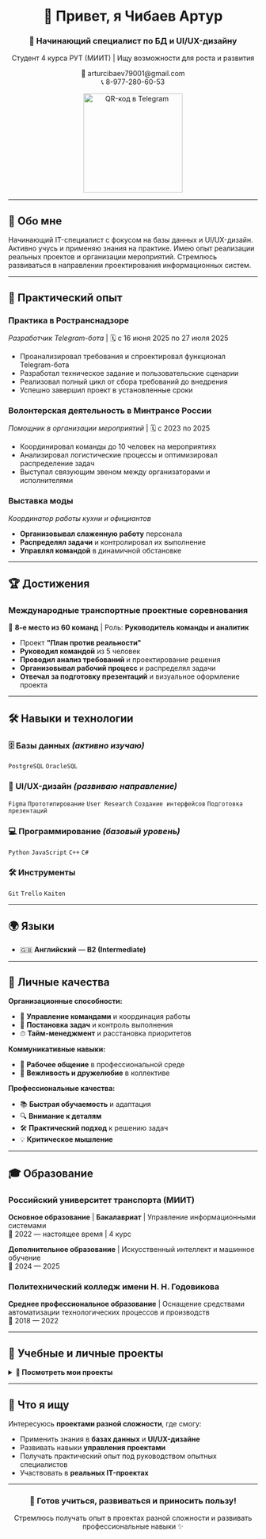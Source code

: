 <h1 align="center">👋 Привет, я Чибаев Артур</h1>
<h3 align="center">🚀 Начинающий специалист по БД и UI/UX-дизайну</h3>

<p align="center">
  Студент 4 курса РУТ (МИИТ) | Ищу возможности для роста и развития
</p>

<p align="center">
  📧 arturcibaev79001@gmail.com<br>
  📞 8-977-280-60-53
</p>

<p align="center">
  <img src="https://github.com/user-attachments/assets/a62ad26c-be45-48e2-bb55-316e313eda1e" width="200" alt="QR-код в Telegram">
</p>

---

## 🎯 Обо мне

Начинающий IT-специалист с фокусом на базы данных и UI/UX-дизайн. Активно учусь и применяю знания на практике. Имею опыт реализации реальных проектов и организации мероприятий. Стремлюсь развиваться в направлении проектирования информационных систем.

---

## 💼 Практический опыт

### **Практика в Ространснадзоре**
*Разработчик Telegram-бота* | 🗓 с 16 июня 2025 по 27 июля 2025
- Проанализировал требования и спроектировал функционал Telegram-бота
- Разработал техническое задание и пользовательские сценарии
- Реализовал полный цикл от сбора требований до внедрения
- Успешно завершил проект в установленные сроки

### **Волонтерская деятельность в Минтрансе России**
*Помощник в организации мероприятий* | 🗓 с 2023 по 2025
- Координировал команды до 10 человек на мероприятиях
- Анализировал логистические процессы и оптимизировал распределение задач
- Выступал связующим звеном между организаторами и исполнителями

### **Выставка моды** 
*Координатор работы кухни и официантов*
- **Организовывал слаженную работу** персонала
- **Распределял задачи** и контролировал их выполнение
- **Управлял командой** в динамичной обстановке

---

## 🏆 Достижения

### **Международные транспортные проектные соревнования**
🥈 **8-е место из 60 команд** | Роль: **Руководитель команды и аналитик**
- Проект **"План против реальности"**
- **Руководил командой** из 5 человек
- **Проводил анализ требований** и проектирование решения
- **Организовывал рабочий процесс** и распределял задачи
- **Отвечал за подготовку презентаций** и визуальное оформление проекта

---

## 🛠 Навыки и технологии

### **🗄 Базы данных** *(активно изучаю)*
`PostgreSQL` `OracleSQL`

### **🎨 UI/UX-дизайн** *(развиваю направление)*
`Figma` `Прототипирование` `User Research` `Создание интерфейсов` `Подготовка презентаций`

### **💻 Программирование** *(базовый уровень)*
`Python` `JavaScript` `C++` `C#`

### **🛠 Инструменты**
`Git` `Trello` `Kaiten`

---

## 🌍 Языки
- 🇬🇧 **Английский** — **B2 (Intermediate)**

---

## 💫 Личные качества

**Организационные способности:**
- 👥 **Управление командами** и координация работы
- 🎯 **Постановка задач** и контроль выполнения
- ⏱ **Тайм-менеджмент** и расстановка приоритетов

**Коммуникативные навыки:**
- 💬 **Рабочее общение** в профессиональной среде
- 🤝 **Вежливость и дружелюбие** в коллективе

**Профессиональные качества:**
- 📚 **Быстрая обучаемость** и адаптация
- 🔍 **Внимание к деталям** 
- 🛠 **Практический подход** к решению задач
- 💡 **Критическое мышление**

---

## 🎓 Образование

### **Российский университет транспорта (МИИТ)**
**Основное образование** | **Бакалавриат** | Управление информационными системами  
📅 2022 — настоящее время | 4 курс

**Дополнительное образование** | Искусственный интеллект и машинное обучение  
📅 2024 — 2025


### **Политехнический колледж имени Н. Н. Годовикова**
**Среднее профессиональное образование** | Оснащение средствами автоматизации технологических процессов и производств  
📅 2018 — 2022

---

## 📂 Учебные и личные проекты

<details>
  <summary><b>🚀 Посмотреть мои проекты</b></summary>

 ### **🤖 Telegram-бот для Ространснадзора**
  *Полнофункциональный информационный бот для проектной деятельности федеральной службы*
  - **📊 Проанализировал требования** и спроектировал функционал Telegram-бота
  - **📝 Разработал техническое задание** и пользовательские сценарии
  - **🔄 Реализовал полный цикл** от сбора требований до внедрения
  - **🎯 Ключевой функционал:**
    - Информация о госпрограммах и ведомственных проектах
    - Внутренние проекты Ространснадзора
    - Функциональная структура проектной деятельности
    - Методические указания и правовые акты
    - Навигация по документации и ресурсам
  - **📄 [Документация проекта](Телеграм-бот%20Ространс.pdf)** - полное описание функционала и интерфейсов
  - **⏱ Срок реализации**: 1.5 месяца | **Статус**: Успешно внедрен ✅

  ### **🗄 База данных: "Транспортная система"**
  *Учет железнодорожных перевозок, подвижного состава и маршрутов*
  - **Цель:** Автоматизация управления железнодорожными перевозками
  - **Стек:** `PostgreSQL`, `Python`, `Tkinter`, `ERwin`, `ERDPlus`
  - **Функционал:** Учет поездов, вагонов, маршрутов, станций
  - **Особенности:** ER-моделирование, нормализация до БКНФ, GUI приложение
  - **📄 [Документация](https://github.com/S1ba-inu/S1ba-inu/blob/7f49ddf253b70c0c258f69b3b2d83f089b058c81/%D0%91%D0%94%20%D0%A2%D0%A1.pdf)**

  ### **🏦 База данных: "Банкоматы"**
  *Система учета банковских операций и клиентских транзакций*
  - **Цель:** Автоматизация банковских операций через банкоматы
  - **Стек:** `PostgreSQL`, `Python`, `Tkinter`, `ERwin`, `ERDPlus`
  - **Функционал:** Управление банками, клиентами, операциями, валютами
  - **Особенности:** Моделирование в нотациях Чена и IDEF1X, валютные операции
  - **📄 [Документация](https://github.com/S1ba-inu/S1ba-inu/blob/adbc39e0c95fb4f6f276279e7db64e59ca5e55af/%D0%91%D0%94%20%D0%91%D0%B0%D0%BD%D0%BA.pdf)**

  ### **📦 База данных: "Склад"**
  *Система управления складскими запасами и заказами магазинов*
  - **Цель:** Оптимизация складской логистики и управления остатками
  - **Стек:** `PostgreSQL`, `Python`, `Tkinter`, `ERwin`
  - **Функционал:** Учет товаров, обработка заказов, управление отгрузками
  - **Особенности:** IDEF1X моделирование, аналитические отчеты, GUI интерфейс
  - **📄 [Документация](https://github.com/S1ba-inu/S1ba-inu/blob/a69f178994e80c6961aaf5d08359056130bd8a21/%D0%91%D0%94%20%D0%A1%D0%BA%D0%BB%D0%B0%D0%B4.pdf)**

  ### **Дизайн-проект для студии производства видео контента**
  - **🎯 Основной функционал**: система заявок на съемку, личный кабинет клиента, портфолио работ
  - **👤 Пользовательские роли**: клиенты (артисты), администраторы студии
  - **📱 Разработанные экраны**: 
    - Главная страница с услугами и портфолио
    - Личный кабинет с историей заявок
    - Форма подачи новой заявки на клип
    - Профиль пользователя
  - **🎨 Особенности дизайна**: современный интерфейс, интуитивная навигация, адаптация под разные статусы заявок
  - **🛠 Инструменты**: Figma, User Research, Прототипирование
 - **🔗 [Смотреть проект в Figma](https://www.figma.com/design/pcqZB4V2uMrMLVTMOU0wkt/%D0%92%D0%B8%D0%B4%D0%B5%D0%BE%D0%BA%D0%BB%D0%B8%D0%BF%D1%8B?node-id=0-1&t=Y6D3oojglshbvf8i-1)**
</details>

---

## 🎯 Что я ищу

Интересуюсь **проектами разной сложности**, где смогу:
- Применить знания в **базах данных** и **UI/UX-дизайне**
- Развивать навыки **управления проектами**
- Получать практический опыт под руководством опытных специалистов
- Участвовать в **реальных IT-проектах**

---

<h3 align="center">🌱 Готов учиться, развиваться и приносить пользу!</h3>
<p align="center">
  Стремлюсь получать опыт в проектах разной сложности и развивать профессиональные навыки ✨
</p>
